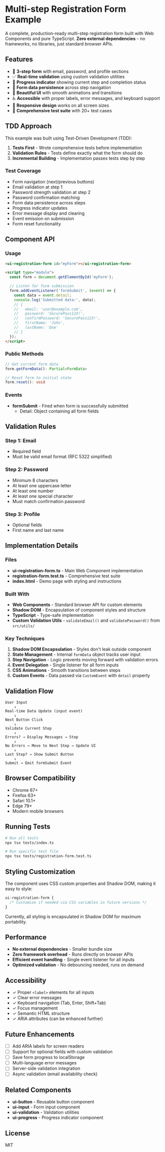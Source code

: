 # Multi-step Registration Form Example

A complete, production-ready multi-step registration form built with Web Components and pure TypeScript. **Zero external dependencies** - no frameworks, no libraries, just standard browser APIs.

## Features

- 🚀 **3-step form** with email, password, and profile sections
- ✅ **Real-time validation** using custom validation utilities
- 🎯 **Progress indicator** showing current step and completion status
- 💾 **Form data persistence** across step navigation
- 🎨 **Beautiful UI** with smooth animations and transitions
- ♿ **Accessible** with proper labels, error messages, and keyboard support
- 📱 **Responsive design** works on all screen sizes
- 🧪 **Comprehensive test suite** with 20+ test cases

## TDD Approach

This example was built using Test-Driven Development (TDD):

1. **Tests First** - Wrote comprehensive tests before implementation
2. **Validation Rules** - Tests define exactly what the form should do
3. **Incremental Building** - Implementation passes tests step by step

### Test Coverage

- Form navigation (next/previous buttons)
- Email validation at step 1
- Password strength validation at step 2
- Password confirmation matching
- Form data persistence across steps
- Progress indicator updates
- Error message display and clearing
- Event emission on submission
- Form reset functionality

## Component API

### Usage

```html
<ui-registration-form id="myForm"></ui-registration-form>

<script type="module">
  const form = document.getElementById('myForm');

  // Listen for form submission
  form.addEventListener('formSubmit', (event) => {
    const data = event.detail;
    console.log('Submitted data:', data);
    // {
    //   email: 'user@example.com',
    //   password: 'SecurePass123!',
    //   confirmPassword: 'SecurePass123!',
    //   firstName: 'John',
    //   lastName: 'Doe'
    // }
  });
</script>
```

### Public Methods

```typescript
// Get current form data
form.getFormData(): Partial<FormData>

// Reset form to initial state
form.reset(): void
```

### Events

- **formSubmit** - Fired when form is successfully submitted
  - Detail: Object containing all form fields

## Validation Rules

### Step 1: Email
- Required field
- Must be valid email format (RFC 5322 simplified)

### Step 2: Password
- Minimum 8 characters
- At least one uppercase letter
- At least one number
- At least one special character
- Must match confirmation password

### Step 3: Profile
- Optional fields
- First name and last name

## Implementation Details

### Files

- **ui-registration-form.ts** - Main Web Component implementation
- **registration-form.test.ts** - Comprehensive test suite
- **index.html** - Demo page with styling and instructions

### Built With

- **Web Components** - Standard browser API for custom elements
- **Shadow DOM** - Encapsulation of component styles and structure
- **TypeScript** - Type-safe implementation
- **Custom Validation Utils** - `validateEmail()` and `validatePassword()` from `src/utils/`

### Key Techniques

1. **Shadow DOM Encapsulation** - Styles don't leak outside component
2. **State Management** - Internal `formData` object tracks user input
3. **Step Navigation** - Logic prevents moving forward with validation errors
4. **Event Delegation** - Single listener for all form inputs
5. **CSS Animations** - Smooth transitions between steps
6. **Custom Events** - Data passed via `CustomEvent` with `detail` property

## Validation Flow

```
User Input
    ↓
Real-time Data Update (input event)
    ↓
Next Button Click
    ↓
Validate Current Step
    ↓
Errors? → Display Messages → Stop
    ↓
No Errors → Move to Next Step → Update UI
    ↓
Last Step? → Show Submit Button
    ↓
Submit → Emit formSubmit Event
```

## Browser Compatibility

- Chrome 67+
- Firefox 63+
- Safari 10.1+
- Edge 79+
- Modern mobile browsers

## Running Tests

```bash
# Run all tests
npx tsx tests/index.ts

# Run specific test file
npx tsx tests/registration-form.test.ts
```

## Styling Customization

The component uses CSS custom properties and Shadow DOM, making it easy to style:

```css
ui-registration-form {
  /* Customize if needed via CSS variables in future versions */
}
```

Currently, all styling is encapsulated in Shadow DOM for maximum portability.

## Performance

- **No external dependencies** - Smaller bundle size
- **Zero framework overhead** - Runs directly on browser APIs
- **Efficient event handling** - Single event listener for all inputs
- **Optimized validation** - No debouncing needed, runs on demand

## Accessibility

- ✓ Proper `<label>` elements for all inputs
- ✓ Clear error messages
- ✓ Keyboard navigation (Tab, Enter, Shift+Tab)
- ✓ Focus management
- ✓ Semantic HTML structure
- ✓ ARIA attributes (can be enhanced further)

## Future Enhancements

- [ ] Add ARIA labels for screen readers
- [ ] Support for optional fields with custom validation
- [ ] Save form progress to localStorage
- [ ] Multi-language error messages
- [ ] Server-side validation integration
- [ ] Async validation (email availability check)

## Related Components

- **ui-button** - Reusable button component
- **ui-input** - Form input component
- **ui-validation** - Validation utilities
- **ui-progress** - Progress indicator component

## License

MIT
